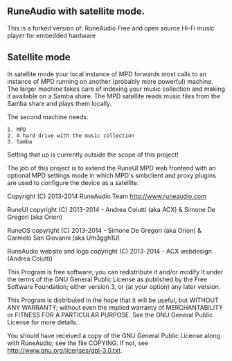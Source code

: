 
## RuneAudio with satellite mode.

This is a forked version of: RuneAudio
Free and open source Hi-Fi music player for embedded hardware


## Satellite mode

In satellite mode your local instance of MPD forwards most calls to an instance of MPD running
on another (probably more powerful) machine. The larger machine takes care of indexing your music
collection and making it available on a Samba share. The MPD satellite reads music files from the
Samba share and plays them locally.

The second machine needs:

    1. MPD
    2. A hard drive with the music collection
    3. Samba

Setting that up is currently outside the scope of this project!

The job of this project is to extend the RuneUI MPD web frontend with an optional MPD settings mode
in which MPD's smbclient and proxy plugins are used to configure the device as a satellite. 


Copyright (C) 2013-2014 RuneAudio Team
http://www.runeaudio.com

RuneUI
copyright (C) 2013-2014 - Andrea Coiutti (aka ACX) & Simone De Gregori (aka Orion)

RuneOS
copyright (C) 2013-2014 - Simone De Gregori (aka Orion) & Carmelo San Giovanni (aka Um3ggh1U)

RuneAudio website and logo
copyright (C) 2013-2014 - ACX webdesign (Andrea Coiutti)

This Program is free software; you can redistribute it and/or modify
it under the terms of the GNU General Public License as published by
the Free Software Foundation; either version 3, or (at your option)
any later version.

This Program is distributed in the hope that it will be useful,
but WITHOUT ANY WARRANTY; without even the implied warranty of
MERCHANTABILITY or FITNESS FOR A PARTICULAR PURPOSE. See the
GNU General Public License for more details.

You should have received a copy of the GNU General Public License
along with RuneAudio; see the file COPYING.  If not, see
<http://www.gnu.org/licenses/gpl-3.0.txt>.
